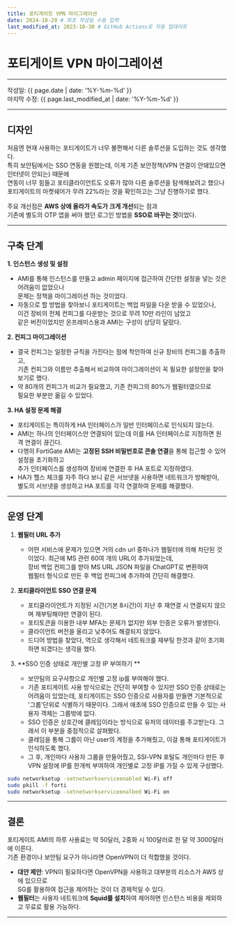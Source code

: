 ```yaml
---
title: 포티게이트 VPN 마이그레이션
date: 2024-10-29 # 최초 작성일 수동 입력
last_modified_at: 2023-10-30 # GitHub Actions로 자동 업데이트
---
```


# 포티게이트 VPN 마이그레이션

---

작성일: {{ page.date | date: '%Y-%m-%d' }}  
마지막 수정: {{ page.last_modified_at | date: '%Y-%m-%d' }}

---

## 디자인

처음엔 현재 사용하는 포티게이트가 너무 불편해서 다른 솔루션을 도입하는 것도 생각했다.  
특히 보안팀에서는 SSO 연동을 원했는데, 이게 기존 보안정책(VPN 연결이 안돼있으면 인터넷이 안되는) 때문에  
연동이 너무 힘들고 포티클라이언트도 오류가 많아 다른 솔루션을 탐색해보려고 했으나  
포티게이트의 마켓쉐어가 무려 22%라는 것을 확인하고는 그냥 진행하기로 했다.

주요 개선점은 **AWS 상에 올라가 속도가 크게 개선**되는 점과  
기존에 별도의 OTP 앱을 써야 했던 로그인 방법을 **SSO로 바꾸는 것**이었다.

---

## 구축 단계

**1. 인스턴스 생성 및 설정**  
   - AMI를 통해 인스턴스를 만들고 admin 페이지에 접근하여 간단한 설정을 넣는 것은 어려움이 없었으나  
     문제는 정책을 마이그레이션 하는 것이었다.
   - 자동으로 할 방법을 찾아보니 포티게이트는 백업 파일을 다운 받을 수 있었으나,  
     이건 장비의 전체 컨피그를 다운받는 것으로 무려 10만 라인이 넘었고  
     같은 버전이었지만 온프레미스용과 AMI는 구성이 상당히 달랐다.

**2. 컨피그 마이그레이션**  
   - 결국 컨피그는 일정한 규칙을 가진다는 점에 착안하여 신규 장비의 컨피그를 추출하고,  
     기존 컨피그와 이름만 추출해서 비교하여 마이그레이션이 꼭 필요한 설정만을 찾아보기로 했다.
   - 약 80개의 컨피그가 비교가 필요했고, 기존 컨피그의 80%가 웹필터였으므로  
     필요한 부분만 옮길 수 있었다.

**3. HA 설정 문제 해결**  
   - 포티게이트는 특이하게 HA 인터페이스가 일반 인터페이스로 인식되지 않는다.  
   - AMI는 하나의 인터페이스만 연결되어 있는데 이를 HA 인터페이스로 지정하면 원격 연결이 끊긴다.
   - 다행히 FortiGate AMI는 **고정된 SSH 비밀번호로 콘솔 연결**을 통해 접근할 수 있어 설정을 초기화하고  
     추가 인터페이스를 생성하여 장비에 연결한 후 HA 포트로 지정하였다.
   - HA가 헬스 체크를 자주 하다 보니 같은 서브넷을 사용하면 네트워크가 방해받아,  
     별도의 서브넷을 생성하고 HA 포트를 각각 연결하여 문제를 해결했다.

---

## 운영 단계

1. **웹필터 URL 추가**  
   - 어떤 서비스에 문제가 있으면 거의 cdn url 중하나가 웹필터에 의해 차단된 것이었다.
     최근에 MS 관련 60여 개의 URL이 추가되었는데,  
     장비 백업 컨피그를 받아 MS URL JSON 파일을 ChatGPT로 변환하여  
     웹필터 형식으로 만든 후 백업 컨피그에 추가하여 간단히 해결했다.


2. **포티클라이언트 SSO 연결 문제**  
   - 포티클라이언트가 지정된 시간(기본 8시간)이 지난 후 재연결 시 연결되지 않으며 재부팅해야만 연결이 된다.
   - 포티토큰을 이용한 내부 MFA는 문제가 없지만 외부 인증은 오류가 발생한다.  
   - 클라이언트 버전을 올리고 낮추어도 해결되지 않았다.
   - 드디어 방법을 찾았다, 역으로 생각해서 네트워크를 재부팅 한것과 같이 초기화하면 되겠다는 생각을 했다.


3. **SSO 인증 상태로 개인별 고정 IP 부여하기 **
   - 보안팀의 요구사항으로 개인별 고정 ip를 부여해야 했다.
   - 기존 포티게이트 사용 방식으로는 간단히 부여할 수 있지만 SSO 인증 상태로는 어려움이 있었는데, 포티게이트는 SSO 인증으로 사용자를 만들면 기본적으로 '그룹'단위로 식별하기 때문이다. 그래서 애초에 SSO 인증으로 만들 수 있는 사용자 객체는 그룹밖에 없다.
   - SSO 인증은 상호간에 클레임이라는 방식으로 유저의 데이터를 주고받는다. 그래서 이 부분을 중점적으로 살펴봤다.
   - 클레임을 통해 그룹이 아닌 user의 계정을 추가해줬고, 이걸 통해 포티게이트가 인식하도록 했다.
   - 그 후, 개인마다 사용자 그룹을 만들어줬고, SSl-VPN 포털도 개인마다 만든 후 VPN 설정에 IP를 한개씩 부여하여 개인별로 고정 IP를 가질 수 있게 구성했다.

```bash
sudo networksetup -setnetworkserviceenabled Wi-Fi off
sudo pkill -f forti
sudo networksetup -setnetworkserviceenalbed Wi-Fi on
```
---

## 결론

포티게이트 AMI의 하루 사용료는 약 50달러, 2중화 시 100달러로 한 달 약 3000달러에 이른다.  
기존 환경이나 보안팀 요구가 아니라면 OpenVPN이 더 적합했을 것이다.

- **대안 제안**: VPN이 필요하다면 OpenVPN을 사용하고 대부분의 리소스가 AWS 상에 있으므로  
  SG를 활용하여 접근을 제어하는 것이 더 경제적일 수 있다.
- **웹필터**는 사용자 네트워크에 **Squid를 설치**하여 제어하면 인스턴스 비용을 제외하고 무료로 활용 가능하다.

---

